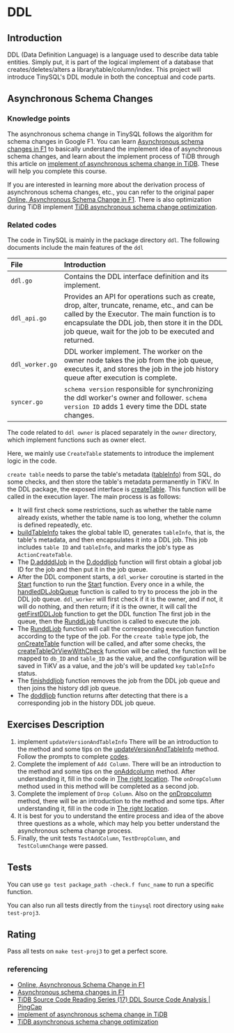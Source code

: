 # DDL

## Introduction

DDL (Data Definition Language) is a language used to describe data table entities. Simply put, it is part of the logical implement of a database that creates/deletes/alters a library/table/column/index. This project will introduce TinySQL's DDL module in both the conceptual and code parts.

## Asynchronous Schema Changes

### Knowledge points

The asynchronous schema change in TinySQL follows the algorithm for schema changes in Google F1. You can learn [Asynchronous schema changes in F1](https://github.com/ngaut/builddatabase/blob/master/f1/schema-change.md) to basically understand the implement idea of asynchronous schema changes, and learn about the implement
process of TiDB through this article on [implement of asynchronous schema change in TiDB](https://github.com/ngaut/builddatabase/blob/master/f1/schema-change-implement.md). These will help you complete this course.

If you are interested in learning more about the derivation process of asynchronous schema changes, etc., you can refer to the original paper [Online, Asynchronous Schema Change in F1](http://static.googleusercontent.com/media/research.google.com/zh-CN//pubs/archive/41376.pdf). There is also optimization during TiDB implement
[TiDB asynchronous schema change optimization](http://zimulala.github.io/2017/12/24/optimize/).

### Related codes

The code in TinySQL is mainly in the package directory `ddl`. The following documents include the main features of the `ddl`

| File | Introduction |
| :------------- | :------------------------------------------ |
| `ddl.go` | Contains the DDL interface definition and its implement. |
| `ddl_api.go` | Provides an API for operations such as create, drop, alter, truncate, rename, etc., and can be called by the Executor. The main function is to encapsulate the DDL job, then store it in the DDL job queue, wait for the job to be executed and returned. |
| `ddl_worker.go` | DDL worker implement. The worker on the owner node takes the job from the job queue, executes it, and stores the job in the job history queue after execution is complete. |
| `syncer.go` | `schema version` responsible for synchronizing the ddl worker's owner and follower. `schema version ID` adds 1 every time the DDL state changes. |

The code related to `ddl owner` is placed separately in the `owner` directory, which implement functions such as owner elect.

Here, we mainly use `CreateTable` statements to introduce the implement logic in the code.

`create table` needs to parse the table's metadata ([tableInfo](https://github.com/pingcap-incubator/tinysql/blob/course/parser/model/model.go#L180)) from SQL, do some checks, and then store the table's metadata permanently in TiKV. In the DDL package, the exposed interface is [createTable](https://github.com/pingcap-incubator/tinysql/blob/course/ddl/ddl_api.go#L846). This function will be called in the execution layer. The main process is as follows:

* It will first check some restrictions, such as whether the table name already exists, whether the table name is too long, whether the column is defined repeatedly, etc.
* [buildTableInfo](https://github.com/pingcap-incubator/tinysql/blob/course/ddl/ddl_api.go#L712) takes the global table ID, generates `tableInfo`, that is, the table's metadata, and then encapsulates it into a DDL job. This job includes `table ID` and `tableInfo`, and marks the job's type as `ActionCreateTable`.
* The [D.addddlJob]() in the [D.doddljob]() function will first obtain a global job ID for the job and then put it in the job queue.
* After the DDL component starts, a `ddl_worker` coroutine is started in the [Start](https://github.com/pingcap-incubator/tinysql/blob/course/ddl/ddl.go#L285) function to run the [Start](https://github.com/pingcap-incubator/tinysql/blob/course/ddl/ddl_worker.go#L112) function. Every once in a while, the [handledDLJobQueue](https://github.com/pingcap-incubator/tinysql/blob/course/ddl/ddl_worker.go#L300) function is called to try to process the job in the DDL job queue. `ddl_worker` will first check if it is the owner, and if not, it will do nothing, and then return; if it is the owner, it will call the [getFirstDDLJob](https://github.com/pingcap-incubator/tinysql/blob/course/ddl/ddl_worker.go#L219) function to get the DDL function The first job in the queue, then the [RunddLjob](https://github.com/pingcap-incubator/tinysql/blob/course/ddl/ddl_worker.go#L427) function is called to execute the job.
* The [RunddLjob](https://github.com/pingcap-incubator/tinysql/blob/course/ddl/ddl_worker.go#L452) function will call the corresponding execution function according to the type of the job. For the `create table` type job, the [onCreateTable](https://github.com/pingcap-incubator/tinysql/blob/course/ddl/table.go#L32) function will be called, and after some checks, the [createTableOrViewWithCheck](https://github.com/pingcap-incubator/tinysql/blob/course/ddl/table.go#L66) function will be called, the function will be mapped to `db_ID` and `table_ID` as the value, and the configuration will be saved in TiKV as a value, and the job's will be updated `key` `tableInfo` status.
* The [finishddljob](https://github.com/pingcap-incubator/tinysql/blob/course/ddl/ddl_worker.go#L257) function removes the job from the DDL job queue and then joins the history ddl job queue.
* The [doddljob](https://github.com/pingcap-incubator/tinysql/blob/course/ddl/ddl.go#L449) function returns after detecting that there is a corresponding job in the history DDL job queue.

## Exercises Description

1. implement `updateVersionAndTableInfo` There will be an introduction to the method and some tips on the [updateVersionAndTableInfo](https://github.com/pingcap-incubator/tinysql/blob/course/ddl/table.go#L360) method. Follow the prompts to complete [codes](https://github.com/pingcap-incubator/tinysql/blob/course/ddl/table.go#L378).
2. Complete the implement of `Add Column`. There will be an introduction to the method and some tips on the [onAddcolumn](https://github.com/pingcap-incubator/tinysql/blob/course/ddl/column.go#L136) method. After understanding it, fill in the code in [The right location](https://github.com/pingcap-incubator/tinysql/blob/course/ddl/column.go#L194). The `onDropColumn` method used in this method will be completed as a second job.
3. Complete the implement of `Drop Column`. Also on the [onDropcolumn](https://github.com/pingcap-incubator/tinysql/blob/course/ddl/column.go#L216) method, there will be an introduction to the method and some tips. After understanding it, fill in the code in [The right location](https://github.com/pingcap-incubator/tinysql/blob/course/ddl/column.go#L245).
4. It is best for you to understand the entire process and idea of the above three questions as a whole, which may help you better understand the asynchronous schema change process.
5. Finally, the unit tests `TestAddColumn`, `TestDropColumn`, and `TestColumnChange` were passed.

## Tests

You can use `go test package_path -check.f func_name` to run a specific function.

You can also run all tests directly from the `tinysql` root directory using `make test-proj3`.

## Rating

Pass all tests on `make test-proj3` to get a perfect score.

### referencing

* [Online, Asynchronous Schema Change in F1](http://static.googleusercontent.com/media/research.google.com/zh-CN//pubs/archive/41376.pdf)
* [Asynchronous schema changes in F1](https://github.com/ngaut/builddatabase/blob/master/f1/schema-change.md)
* [TiDB Source Code Reading Series (17) DDL Source Code Analysis | PingCap](https://pingcap.com/zh/blog/tidb-source-code-reading-17)
* [implement of asynchronous schema change in TiDB](https://github.com/ngaut/builddatabase/blob/master/f1/schema-change-implement.md)
* [TiDB asynchronous schema change optimization](http://zimulala.github.io/2017/12/24/optimize/)
